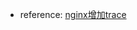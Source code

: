 -  reference: [nginx增加trace](https://alidocs.dingtalk.com/i/nodes/R1zknDm0WRK2XmzmTNBmDAmbVBQEx5rG?cid=11121368%3A280141594&utm_source=im&utm_scene=team_space&iframeQuery=utm_medium%3Dportal_space_create%26utm_source%3Dportal&utm_medium=im_card&corpId=ding92175f16745f2ae24ac5d6980864d335)
